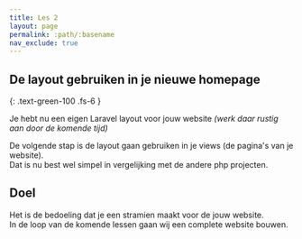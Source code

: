 ```yaml
---
title: Les 2
layout: page
permalink: :path/:basename
nav_exclude: true
---
```


## De layout gebruiken in je nieuwe homepage
{: .text-green-100 .fs-6 }

Je hebt nu een eigen Laravel layout voor jouw website _(werk daar rustig aan door de komende tijd)_  

De volgende stap is de layout gaan gebruiken in je views (de pagina's van je website).   
Dat is nu best wel simpel in vergelijking met de andere php projecten.  

## Doel
Het is de bedoeling dat je een stramien maakt voor de jouw website.  
In de loop van de komende lessen gaan wij een complete website bouwen.
